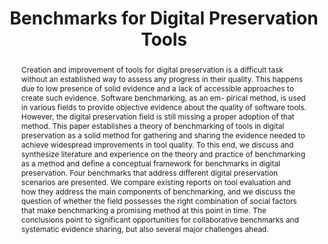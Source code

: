 ---
abstract: 'Creation and improvement of tools for digital preservation is a difficult
  task without an established way to assess any progress in their quality. This happens
  due to low presence of solid evidence and a lack of accessible approaches to create
  such evidence. Software benchmarking, as an em-

  pirical method, is used in various fields to provide objective evidence about the
  quality of software tools. However, the

  digital preservation field is still missing a proper adoption of that method. This
  paper establishes a theory of benchmarking of tools in digital preservation as a
  solid method

  for gathering and sharing the evidence needed to achieve widespread improvements
  in tool quality. To this end, we discuss and synthesize literature and experience
  on the theory and practice of benchmarking as a method and define a conceptual framework
  for benchmarks in digital preservation. Four benchmarks that address different digital
  preservation scenarios are presented. We compare existing reports on tool evaluation
  and how they address the main components of benchmarking, and we discuss the question
  of whether the field possesses the right combination of social factors that make
  benchmarking a promising method at this point in time. The conclusions point to
  significant opportunities for collaborative benchmarks and systematic evidence

  sharing, but also several major challenges ahead.'
creators:
- Duretec, Kresimir
- Kulmukhametov, Artur
- Rauber, Andreas
- Becker, Christoph
date: null
document_url: https://services.phaidra.univie.ac.at/api/object/o:429547/download
grand_parent: iPRES
institutions: []
keywords:
- benchmark
- digital preservation
- software quality
landing_page_url: https://phaidra.univie.ac.at/o:429547
language: eng
layout: publication
license: CC BY 4.0 International
notes_url: null
parent: iPRES 2015
presentation_url: null
publication_type: paper
size: 267974
source_name: iPRES
title: Benchmarks for Digital Preservation Tools
year: 2015
---
